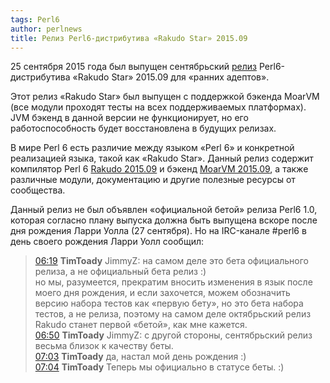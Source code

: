 ```yaml
---
tags: Perl6
author: perlnews
title: Релиз Perl6-дистрибутива «Rakudo Star» 2015.09
---
```


25 сентября 2015 года был выпущен сентябрьский
[релиз](http://rakudo.org/2015/09/25/announce-rakudo-star-release-2015-09/)
Perl6-дистрибутива «Rakudo Star» 2015.09 для «ранних адептов».

Этот релиз «Rakudo Star» был выпущен с поддержкой бэкенда MoarVM (все модули
проходят тесты на всех поддерживаемых платформах). JVM бэкенд в данной версии
не функционирует, но его работоспособность будет восстановлена в будущих
релизах.

В мире Perl 6 есть различие между языком «Perl 6» и конкретной реализацией
языка, такой как «Rakudo Star». Данный релиз содержит компилятор Perl 6
[Rakudo 2015.09](https://github.com/rakudo/rakudo/blob/nom/docs/announce/2015.09.md)
и бэкенд [MoarVM 2015.09](http://moarvm.org/), а также различные модули,
документацию и другие полезные ресурсы от сообщества.

Данный релиз не был объявлен «официальной бетой» релиза Perl6 1.0, которая
согласно плану выпуска должна быть выпущена вскоре после дня рождения Ларри
Уолла (27 сентября). Но на IRC-канале #perl6 в день своего рождения Ларри Уолл
сообщил:

> [06:19](http://irclog.perlgeek.de/perl6/2015-09-27#i_11280677) **TimToady** JimmyZ: на самом деле это бета официального релиза, а не официальный бета релиз :)<br>
> но мы, разумеется, прекратим вносить изменения в язык после моего дня рождения, и если захочется, можем обозначить версию набора тестов как «первую бету», но это бета набора тестов, а не релиза, поэтому на самом деле октябрьский релиз Rakudo станет первой «бетой», как мне кажется.<br>
> [06:50](http://irclog.perlgeek.de/perl6/2015-09-27#i_11280727) **TimToady** JimmyZ: с другой стороны, сентябрьский релиз весьма близок к качеству беты.<br>
> [07:03](http://irclog.perlgeek.de/perl6/2015-09-27#i_11280735) **TimToady** да, настал мой день рождения :)<br>
> [07:04](http://irclog.perlgeek.de/perl6/2015-09-27#i_11280736) **TimToady** Теперь мы официально в статусе беты. :)
